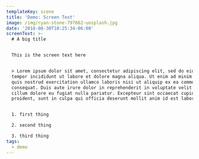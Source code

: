```yaml
---
templateKey: scene
title: 'Demo: Screen Text'
image: /img/ryan-stone-797662-unsplash.jpg
date: '2018-08-30T10:25:34-06:00'
screenText: >-
  # A big title


  This is the screen text here


  > Lorem ipsum dolor sit amet, consectetur adipiscing elit, sed do eiusmod
  tempor incididunt ut labore et dolore magna aliqua. Ut enim ad minim veniam,
  quis nostrud exercitation ullamco laboris nisi ut aliquip ex ea commodo
  consequat. Duis aute irure dolor in reprehenderit in voluptate velit esse
  cillum dolore eu fugiat nulla pariatur. Excepteur sint occaecat cupidatat non
  proident, sunt in culpa qui officia deserunt mollit anim id est laborum.


  1. first thing

  2. second thing

  3. third thing
tags:
  - demo
---
```


